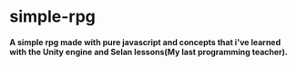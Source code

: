 # simple-rpg

#### A simple rpg made with pure javascript and concepts that i've learned with the Unity engine and Selan lessons(My last programming teacher).